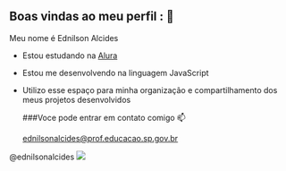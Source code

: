 ## Boas vindas ao meu perfil : 💙

Meu nome é Ednilson Alcides

- Estou estudando na [Alura](https://www.alura.com.br)
- Estou me desenvolvendo na linguagem JavaScript
- Utilizo esse espaço para minha organização e compartilhamento dos meus projetos desenvolvidos

  ###Voce pode entrar em contato comigo 📫

  ednilsonalcides@prof.educacao.sp.gov.br

@ednilsonalcides
![](https://media1.tenor.com/m/Mrg9cMIWH6MAAAAd/professor.gif)

